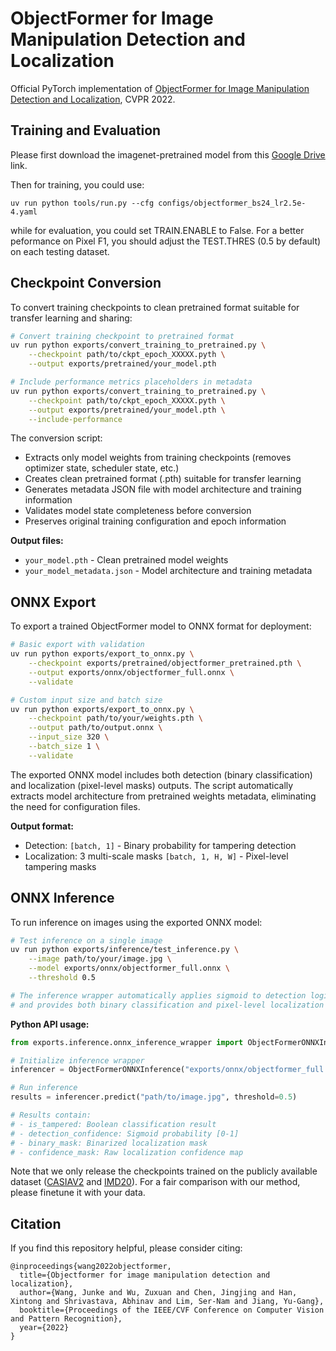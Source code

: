 # ObjectFormer for Image Manipulation Detection and Localization

Official PyTorch implementation of [ObjectFormer for Image Manipulation Detection and Localization](https://arxiv.org/abs/2203.14681), CVPR 2022.

## Training and Evaluation

Please first download the imagenet-pretrained model from this [Google Drive](https://drive.google.com/file/d/1I-H58ldwwvoKD1GX0jdlNJGA9hqgYNKy/view?usp=sharing) link.

Then for training, you could use:

```
uv run python tools/run.py --cfg configs/objectformer_bs24_lr2.5e-4.yaml
```

while for evaluation, you could set TRAIN.ENABLE to False. For a better peformance on Pixel F1, you should adjust the TEST.THRES (0.5 by default) on each testing dataset.

## Checkpoint Conversion

To convert training checkpoints to clean pretrained format suitable for transfer learning and sharing:

```bash
# Convert training checkpoint to pretrained format
uv run python exports/convert_training_to_pretrained.py \
    --checkpoint path/to/ckpt_epoch_XXXXX.pyth \
    --output exports/pretrained/your_model.pth

# Include performance metrics placeholders in metadata
uv run python exports/convert_training_to_pretrained.py \
    --checkpoint path/to/ckpt_epoch_XXXXX.pyth \
    --output exports/pretrained/your_model.pth \
    --include-performance
```

The conversion script:
- Extracts only model weights from training checkpoints (removes optimizer state, scheduler state, etc.)
- Creates clean pretrained format (.pth) suitable for transfer learning
- Generates metadata JSON file with model architecture and training information
- Validates model state completeness before conversion
- Preserves original training configuration and epoch information

**Output files:**
- `your_model.pth` - Clean pretrained model weights
- `your_model_metadata.json` - Model architecture and training metadata

## ONNX Export

To export a trained ObjectFormer model to ONNX format for deployment:

```bash
# Basic export with validation
uv run python exports/export_to_onnx.py \
    --checkpoint exports/pretrained/objectformer_pretrained.pth \
    --output exports/onnx/objectformer_full.onnx \
    --validate

# Custom input size and batch size
uv run python exports/export_to_onnx.py \
    --checkpoint path/to/your/weights.pth \
    --output path/to/output.onnx \
    --input_size 320 \
    --batch_size 1 \
    --validate
```

The exported ONNX model includes both detection (binary classification) and localization (pixel-level masks) outputs. The script automatically extracts model architecture from pretrained weights metadata, eliminating the need for configuration files.

**Output format:**
- Detection: `[batch, 1]` - Binary probability for tampering detection
- Localization: 3 multi-scale masks `[batch, 1, H, W]` - Pixel-level tampering masks

## ONNX Inference

To run inference on images using the exported ONNX model:

```bash
# Test inference on a single image
uv run python exports/inference/test_inference.py \
    --image path/to/your/image.jpg \
    --model exports/onnx/objectformer_full.onnx \
    --threshold 0.5

# The inference wrapper automatically applies sigmoid to detection logits
# and provides both binary classification and pixel-level localization
```

**Python API usage:**
```python
from exports.inference.onnx_inference_wrapper import ObjectFormerONNXInference

# Initialize inference wrapper
inferencer = ObjectFormerONNXInference("exports/onnx/objectformer_full.onnx")

# Run inference
results = inferencer.predict("path/to/image.jpg", threshold=0.5)

# Results contain:
# - is_tampered: Boolean classification result
# - detection_confidence: Sigmoid probability [0-1]  
# - binary_mask: Binarized localization mask
# - confidence_mask: Raw localization confidence map
```

Note that we only release the checkpoints trained on the publicly available dataset ([CASIAV2](https://drive.google.com/file/d/1vd7o7JI-_EukyplskeuSWuham4iCWuTq/view?usp=sharing) and [IMD20](https://drive.google.com/file/d/1IWQvoMl9iaefCLbF5gXVbdB2ICfSXLPP/view?usp=sharing)). For a fair comparison with our method, please finetune it with your data.

## Citation
If you find this repository helpful, please consider citing:
```
@inproceedings{wang2022objectformer,
  title={Objectformer for image manipulation detection and localization},
  author={Wang, Junke and Wu, Zuxuan and Chen, Jingjing and Han, Xintong and Shrivastava, Abhinav and Lim, Ser-Nam and Jiang, Yu-Gang},
  booktitle={Proceedings of the IEEE/CVF Conference on Computer Vision and Pattern Recognition},
  year={2022}
}
```
